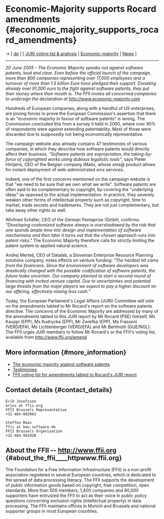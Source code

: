 # Economic-Majority supports Rocard amendments {#economic_majority_supports_rocard_amendments}

-\> \[ [ de](Empr050620De "wikilink") \] \[ [ JURI voting list &
analysis](Plen05En "wikilink") \|
[Economic-majority](http://www.economic-majority.com "wikilink") \| [
News](SwpatcninoEn "wikilink") \]

------------------------------------------------------------------------

*20 June 2005 - The Economic Majority speaks out against software
patents, loud and clear. Even before the official launch of the
campaign, more than 800 companies representing over 17,000 employees and
a turnover of more than 1.5 billion Euro have pledged their support.
Donating already over 91,000 euro to the fight against software patents,
they put their money where their mouth is. The FFII invites all
concerned companies to undersign the declaration at*
<http://www.economic-majority.com>

Hundreds of European companies, along with a handful of US enterprises,
are joining forces to prove the European Commission\'s assertion that
there is an \"economic majority in favour of software patents\" is
wrong. The Commission concluded this from a survey it held in 2000,
where over 90% of respondents were against extending patentability. Most
of those were discarded due to supposedly not being economically
representative.

The campaign website also already contains 47 testimonies of various
companies, in which they describe how software patents would directly
affect their business. *\"Software patents are expropriation, the
taking-by-force of copyrighted works using dubious legalistic tools\"*,
says Pieter Hintjens, CEO of the Belgian company iMatix, whose sms@
product allows for instant deployment of web-administrated sms services.

Indeed, one of the first concerns mentioned on the campaign website is
that \"we need to be sure that we own what we write\". Software patents
are often said to be complementary to copyright, by covering the
\"underlying ideas\" as opposed to the actual implementation. In
practice, they severely weaken other forms of intellectual property such
as copyright, time to market, trade secrets and trademarks. They are not
just complementary, but take away other rights as well.

Winfried Schäfer, CEO of the German Pentaprise !GmbH, confirms:
*\"Developing customized software always is overshadowed by the risk
that one spends ample time into design and implementation of software
mechanisms and then later it turns out that the chosen approach runs
into patent risks.\"* The Economic Majority therefore calls for strictly
limiting the patent system to applied natural science.

Andrej Mertelj, CEO of Datalab, a Slovenian Enterprise Resource Planning
solutions company, notes effects on venture funding: *\"The hardest hit
came from the financiers. Since the environment of software developers
was drastically changed with the possible codification of software
patents, the future looks uncertain. Our company planned to start a
second round of financing with invited venture capital. Due to
uncertainties and potential large threats from the major players we
expect to pay a higher discount on our offering, effectively raising
less cash.\"*

Today, the European Parliament\'s Legal Affairs (JURI) Committee will
vote on the amendments tabled to Mr Rocard\'s report on the software
patents directive. The concerns of the Economic Majority are addressed
by many of the amendments tabled to this JURI report by Mr Rocard (PSE)
himself, Ms Kauppi (EPP), Ms Kudrycka (EPP), Mr Zwiefka (EPP), Ms
Frassoni (VERD/EFA), Ms Lichtenberger (VERD/EFA) and Mr Bertinotti
(GUE/NGL). The FFII urges JURI members to follow Mr Rocard\'s or the
FFII\'s voting list, available from <http://www.ffii.org/amend>

## More information {#more_information}

-   [The economic majority against software
    patents](http://www.economic-majority.com "wikilink")
-   [Testimonies](http://www.economic-majority.com/testimony/ "wikilink")
-   [FFII voting list for amendments tabled to Rocard\'s JURI
    report](http://www.ffii.org/amend "wikilink")

## Contact details {#contact_details}

`Erik Josefsson`\
`erjos at ffii.org`\
`FFII Brussels Representative`\
`+32-484-082063`

`Steffen Maas`\
`ffii at kmu-software.de`\
`FFII Brussels Organisation`\
`+32-484-561020`

## About the FFII \-- <http://www.ffii.org> {#about_the_ffii____httpwww.ffii.org}

The Foundation for a Free Information Infrastructure (FFII) is a
non-profit association registered in several European countries, which
is dedicated to the spread of data processing literacy. The FFII
supports the development of public information goods based on copyright,
free competition, open standards. More than 500 members, 1,400 companies
and 80,000 supporters have entrusted the FFII to act as their voice in
public policy questions concerning exclusion rights (intellectual
property) in data processing. The FFII maintains offices in Munich and
Brussels and national supporter groups in most European countries.
